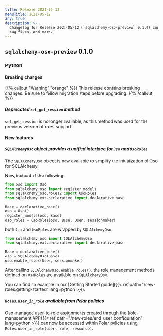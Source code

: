 ```yaml
---
title: Release 2021-05-12
menuTitle: 2021-05-12
any: true
description: >-
  Changelog for Release 2021-05-12 (`sqlalchemy-oso-preview` 0.1.0) containing new features,
  bug fixes, and more.
---
```


## `sqlalchemy-oso-preview` 0.1.0

### Python

#### Breaking changes

{{% callout "Warning" "orange" %}}
This release contains breaking changes. Be sure to follow migration steps
before upgrading.
{{% /callout %}}

##### Deprecated `set_get_session` method

`set_get_session` is no longer available, as this method was used for the previous version of roles support.

#### New features

##### `SQLAlchemyOso` object provides a unified interface for `Oso` and `OsoRoles`

The `SQLAlchemyOso` object is now available to simplify the initialization of Oso for SQLAlchemy.

Now, instead of the following:

```python
from oso import Oso
from sqlalchemy_oso import register_models
from sqlalchemy_oso.roles2 import OsoRoles
from sqlalchemy.ext.declarative import declarative_base

Base = declarative_base()
oso = Oso()
register_models(oso, Base)
oso_roles = OsoRoles(oso, Base, User, sessionmaker)
```

both `Oso` and `OsoRoles` are wrapped by `SQLAlchemyOso`:

```python
from sqlalchemy_oso import SQLAlchemyOso
from sqlalchemy.ext.declarative import declarative_base

Base = declarative_base()
oso = SQLAlchemyOso(Base)
oso.enable_roles(User, sessionmaker)
```

After calling `SQLAlchemyOso.enable_roles()`, the role management methods defined on `OsoRoles` are available on `SQLAlchemyOso`.

You can find an example in our [Getting Started guide]({{< ref path="/new-roles/getting-started" lang=python >}}).

##### `Roles.user_in_role` available from Polar policies

Oso-managed user-to-role assignments created through the [role-management API]({{< ref path="/new-roles/end_user_configuration" lang=python >}}) can now be accessed within Polar policies using `Roles.user_in_role(user, role, resource)`.
